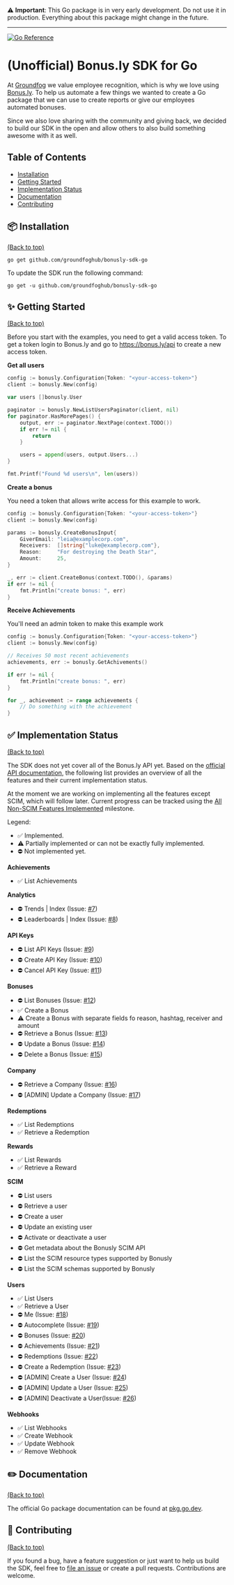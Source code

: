 
:warning: **Important**: This Go package is in very early development. Do not use it in production. Everything about this package might change in the future.

---

[![Go Reference](https://pkg.go.dev/badge/github.com/groundfoghub/bonusly-sdk-go.svg)](https://pkg.go.dev/github.com/groundfoghub/bonusly-sdk-go)

# (Unofficial) Bonus.ly SDK for Go

At [Groundfog](https://groundfog.cloud) we value employee recognition, which is why we love using [Bonus.ly](https://bonus.ly). To help us automate a few things we wanted to create a Go package that we can use to create reports or give our employees automated bonuses. 

Since we also love sharing with the community and giving back, we decided to build our SDK in the open and allow others to also build something awesome with it as well.

## Table of Contents

- [Installation](#package-installation)
- [Getting Started](#sparkles-getting-started)
- [Implementation Status](#white_check_mark-implementation-status)
- [Documentation](#pencil2-documentation)
- [Contributing](#sparkling_heart-contributing)

## :package: Installation
[(Back to top)](#table-of-contents)

```shell
go get github.com/groundfoghub/bonusly-sdk-go
```

To update the SDK run the following command:

```shell
go get -u github.com/groundfoghub/bonusly-sdk-go
```

## :sparkles: Getting Started
[(Back to top)](#table-of-contents)

Before you start with the examples, you need to get a valid access token. To get a token login to Bonus.ly and go to https://bonus.ly/api to create a new access token.

**Get all users**

```go
config := bonusly.Configuration{Token: "<your-access-token>"}
client := bonusly.New(config)

var users []bonusly.User

paginator := bonusly.NewListUsersPaginator(client, nil)
for paginator.HasMorePages() {
    output, err := paginator.NextPage(context.TODO())
    if err != nil {
        return
    }

    users = append(users, output.Users...)
}

fmt.Printf("Found %d users\n", len(users))
```

**Create a bonus**

You need a token that allows write access for this example to work.

```go
config := bonusly.Configuration{Token: "<your-access-token>"}
client := bonusly.New(config)

params := bonusly.CreateBonusInput{
    GiverEmail: "leia@examplecorp.com",
    Receivers:  []string{"luke@examplecorp.com"},
    Reason:     "For destroying the Death Star",
    Amount:     25,
}

_, err := client.CreateBonus(context.TODO(), &params)
if err != nil {
    fmt.Println("create bonus: ", err)
}
```
**Receive Achievements**

You'll need an admin token to make this example work

```go
config := bonusly.Configuration{Token: "<your-access-token>"}
client := bonusly.New(config)

// Receives 50 most recent achievements 
achievements, err := bonusly.GetAchivements()

if err != nil {
    fmt.Println("create bonus: ", err)
}

for _, achievement := range achievements {
    // Do something with the achievement
}

```

## :white_check_mark: Implementation Status
[(Back to top)](#table-of-contents)

The SDK does not yet cover all of the Bonus.ly API yet. Based on the [official API documentation](https://bonusly.docs.apiary.io/#), the following list provides an overview of all the features and their current implementation status.

At the moment we are working on implementing all the features except SCIM, which will follow later. Current progress can be tracked using the [All Non-SCIM Features Implemented](https://github.com/groundfoghub/bonusly-sdk-go/milestone/1) milestone.

Legend:
* :white_check_mark: Implemented.
* :warning: Partially implemented or can not be exactly fully implemented.
* :no_entry: Not implemented yet.

**Achievements**
* :white_check_mark: List Achievements

**Analytics**
* :no_entry: Trends | Index (Issue: [#7](https://github.com/groundfoghub/bonusly-sdk-go/issues/7))
* :no_entry: Leaderboards | Index (Issue: [#8](https://github.com/groundfoghub/bonusly-sdk-go/issues/8))

**API Keys**
* :no_entry: List API Keys (Issue: [#9](https://github.com/groundfoghub/bonusly-sdk-go/issues/9))
* :no_entry: Create API Key (Issue: [#10](https://github.com/groundfoghub/bonusly-sdk-go/issues/10))
* :no_entry: Cancel API Key (Issue: [#11](https://github.com/groundfoghub/bonusly-sdk-go/issues/11))

**Bonuses**
* :no_entry: List Bonuses (Issue: [#12](https://github.com/groundfoghub/bonusly-sdk-go/issues/12))
* :white_check_mark: Create a Bonus
* :warning: Create a Bonus with separate fields fo reason, hashtag, receiver and amount
* :no_entry: Retrieve a Bonus (Issue: [#13](https://github.com/groundfoghub/bonusly-sdk-go/issues/13))
* :no_entry: Update a Bonus (Issue: [#14](https://github.com/groundfoghub/bonusly-sdk-go/issues/14))
* :no_entry: Delete a Bonus (Issue: [#15](https://github.com/groundfoghub/bonusly-sdk-go/issues/15))

**Company**
* :no_entry: Retrieve a Company (Issue: [#16](https://github.com/groundfoghub/bonusly-sdk-go/issues/16))
* :no_entry: [ADMIN] Update a Company (Issue: [#17](https://github.com/groundfoghub/bonusly-sdk-go/issues/17))

**Redemptions**
* :white_check_mark: List Redemptions
* :white_check_mark: Retrieve a Redemption

**Rewards**
* :white_check_mark: List Rewards
* :white_check_mark: Retrieve a Reward

**SCIM**
* :no_entry: List users
* :no_entry: Retrieve a user
* :no_entry: Create a user
* :no_entry: Update an existing user
* :no_entry: Activate or deactivate a user
* :no_entry: Get metadata about the Bonusly SCIM API
* :no_entry: List the SCIM resource types supported by Bonusly
* :no_entry: List the SCIM schemas supported by Bonusly

**Users**
* :white_check_mark: List Users
* :white_check_mark: Retrieve a User
* :no_entry: Me (Issue: [#18](https://github.com/groundfoghub/bonusly-sdk-go/issues/18))
* :no_entry: Autocomplete (Issue: [#19](https://github.com/groundfoghub/bonusly-sdk-go/issues/19))
* :no_entry: Bonuses (Issue: [#20](https://github.com/groundfoghub/bonusly-sdk-go/issues/20))
* :no_entry: Achievements (Issue: [#21](https://github.com/groundfoghub/bonusly-sdk-go/issues/21))
* :no_entry: Redemptions (Issue: [#22](https://github.com/groundfoghub/bonusly-sdk-go/issues/22))
* :no_entry: Create a Redemption (Issue: [#23](https://github.com/groundfoghub/bonusly-sdk-go/issues/23))
* :no_entry: [ADMIN] Create a User (Issue: [#24](https://github.com/groundfoghub/bonusly-sdk-go/issues/24))
* :no_entry: [ADMIN] Update a User (Issue: [#25](https://github.com/groundfoghub/bonusly-sdk-go/issues/25))
* :no_entry: [ADMIN] Deactivate a User(Issue: [#26](https://github.com/groundfoghub/bonusly-sdk-go/issues/26))

**Webhooks**
* :white_check_mark: List Webhooks
* :white_check_mark: Create Webhook
* :white_check_mark: Update Webhook
* :white_check_mark: Remove Webhook

## :pencil2: Documentation
[(Back to top)](#table-of-contents)

The official Go package documentation can be found at [pkg.go.dev](https://pkg.go.dev/github.com/groundfoghub/bonusly-sdk-go). 

## :sparkling_heart: Contributing
[(Back to top)](#table-of-contents)

If you found a bug, have a feature suggestion or just want to help us build the SDK, feel free to [file an issue](https://github.com/groundfoghub/bonusly-sdk-go/issues/new) or create a pull requests. Contributions are welcome.
